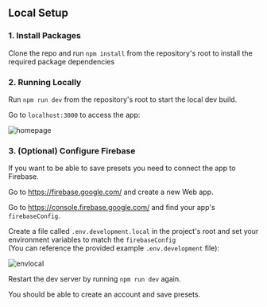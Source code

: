 

## Local Setup
### 1. Install Packages
Clone the repo and run `npm install` from the repository's root to install the required package dependencies

### 2. Running Locally
Run `npm run dev` from the repository's root to start the local dev build.

Go to `localhost:3000` to access the app:

![homepage](https://github.com/Sharpirate/need-to-break/assets/20927667/f452acb9-d812-4ba6-a55a-2ee56176f402)

### 3. (Optional) Configure Firebase
If you want to be able to save presets you need to connect the app to Firebase.

Go to https://firebase.google.com/ and create a new Web app.

Go to https://console.firebase.google.com/ and find your app's `firebaseConfig`.

Create a file called `.env.development.local` in the project's root and set your environment variables to match the `firebaseConfig`\
(You can reference the provided example `.env.development` file):

![envlocal](https://github.com/Sharpirate/need-to-break/assets/20927667/4e12dae0-cb5e-4baf-9996-f17da9266ab5)

Restart the dev server by running `npm run dev` again.

You should be able to create an account and save presets.
